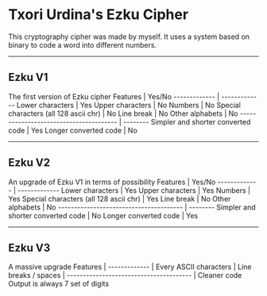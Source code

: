 # Txori Urdina's Ezku Cipher

This cryptography cipher was made by myself. It uses a system based on binary to code a word into different numbers.
- - - -
## __Ezku V1__ ##

The first version of Ezku cipher
Features  | Yes/No
------------- | -------------
Lower characters  | Yes
Upper characters  | No
Numbers | No
Special characters (all 128 ascii chr) | No
Line break | No
Other alphabets | No
--------------------------------------- | --------
Simpler and shorter converted code | Yes
Longer converted code | No
- - - -
## __Ezku V2__ ##

An upgrade of Ezku V1 in terms of possibility
Features  | Yes/No
------------- | -------------
Lower characters  | Yes
Upper characters  | Yes
Numbers | Yes
Special characters (all 128 ascii chr) | Yes
Line break | No
Other alphabets | No
--------------------------------------- | --------
Simpler and shorter converted code | No
Longer converted code | Yes
- - - -
## __Ezku V3__ ##

A massive upgrade
Features  | 
------------- | 
Every ASCII characters | 
Line breaks / spaces | 
--------------------------------------- | 
Cleaner code
Output is always 7 set of digits

